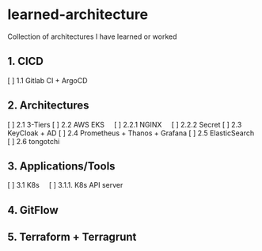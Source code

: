 # learned-architecture
Collection of architectures I have learned or worked 

## 1. CICD
[ ] 1.1 Gitlab CI + ArgoCD

## 2. Architectures
[ ] 2.1 3-Tiers
[ ] 2.2 AWS EKS
&nbsp;&nbsp;&nbsp;&nbsp;[ ] 2.2.1 NGINX
&nbsp;&nbsp;&nbsp;&nbsp;[ ] 2.2.2 Secret
[ ] 2.3 KeyCloak + AD
[ ] 2.4 Prometheus + Thanos + Grafana
[ ] 2.5 ElasticSearch
[ ] 2.6 tongotchi
## 3. Applications/Tools
[ ] 3.1 K8s
&nbsp;&nbsp;&nbsp;&nbsp;[ ] 3.1.1. K8s API server
## 4. GitFlow

## 5. Terraform + Terragrunt